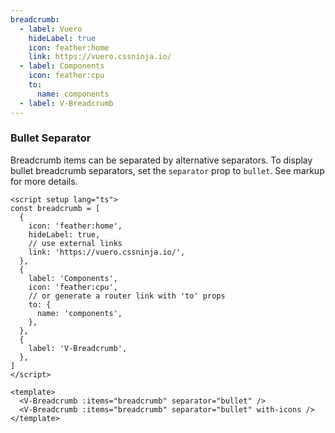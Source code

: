 ```yaml
---
breadcrumb:
  - label: Vuero
    hideLabel: true
    icon: feather:home
    link: https://vuero.cssninja.io/
  - label: Components
    icon: feather:cpu
    to:
      name: components
  - label: V-Breadcrumb
---
```


### Bullet Separator

Breadcrumb items can be separated by alternative separators.
To display bullet breadcrumb separators,
set the `separator` prop to `bullet`. See markup for more details.

<!--code-->

```vue
<script setup lang="ts">
const breadcrumb = [
  {
    icon: 'feather:home',
    hideLabel: true,
    // use external links
    link: 'https://vuero.cssninja.io/',
  },
  {
    label: 'Components',
    icon: 'feather:cpu',
    // or generate a router link with 'to' props
    to: {
      name: 'components',
    },
  },
  {
    label: 'V-Breadcrumb',
  },
]
</script>

<template>
  <V-Breadcrumb :items="breadcrumb" separator="bullet" />
  <V-Breadcrumb :items="breadcrumb" separator="bullet" with-icons />
</template>
```

<!--/code-->

<!--example-->

<div>
  <V-Breadcrumb :items="frontmatter.breadcrumb" separator="bullet" />
  <V-Breadcrumb :items="frontmatter.breadcrumb" separator="bullet" with-icons />
</div>

<!--/example-->
